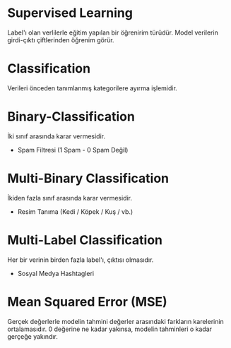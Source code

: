 # Supervised Learning
 Label'ı olan verlilerle eğitim yapılan bir öğrenirim türüdür.
 Model verilerin girdi-çıktı çiftlerinden öğrenim görür.
# Classification
 Verileri önceden tanımlanmış kategorilere ayırma işlemidir.
# Binary-Classification
 İki sınıf arasında karar vermesidir.
 - Spam Filtresi (1 Spam - 0 Spam Değil)
# Multi-Binary Classification
 İkiden fazla sınıf arasında karar vermesidir.
 - Resim Tanıma (Kedi / Köpek / Kuş / vb.)
# Multi-Label Classification
 Her bir verinin birden fazla label'ı, çıktısı olmasıdır.
 - Sosyal Medya Hashtagleri
# Mean Squared Error (MSE)
 Gerçek değerlerle modelin tahmini değerler arasındaki farkların karelerinin ortalamasıdır.
 0 değerine ne kadar yakınsa, modelin tahminleri o kadar gerçeğe yakındır.

